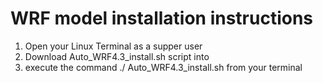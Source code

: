 # WRF model installation instructions 
1. Open your Linux Terminal as a supper user 
2. Download Auto_WRF4.3_install.sh script into 
3. execute the command ./ Auto_WRF4.3_install.sh from your terminal 
